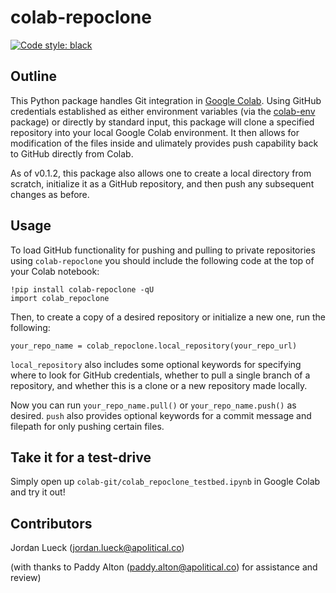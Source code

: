 colab-repoclone
===============

[![Code style: black](https://img.shields.io/badge/code%20style-black-000000.svg)](https://github.com/ambv/black)

Outline
-------

This Python package handles Git integration in [Google Colab](https://research.google.com/colaboratory/faq.html). Using GitHub credentials established as either environment variables (via the [colab-env](https://pypi.org/project/colab-env/) package) or directly by standard input, this package will clone a specified repository into your local Google Colab environment. It then allows for modification of the files inside and ulimately provides push capability back to GitHub directly from Colab.

As of v0.1.2, this package also allows one to create a local directory from scratch, initialize it as a GitHub repository, and then push any subsequent changes as before.

Usage
-----

To load GitHub functionality for pushing and pulling to private repositories using `colab-repoclone` you should include the following code at the top of your Colab notebook:

```
!pip install colab-repoclone -qU
import colab_repoclone
```

Then, to create a copy of a desired repository or initialize a new one, run the following:
```
your_repo_name = colab_repoclone.local_repository(your_repo_url)
```

`local_repository` also includes some optional keywords for specifying where to look for GitHub credentials, whether to pull a single branch of a repository, and whether this is a clone or a new repository made locally.


Now you can run `your_repo_name.pull()` or `your_repo_name.push()` as desired. `push` also provides optional keywords for a commit message and filepath for only pushing certain files. 


Take it for a test-drive
------------------------

Simply open up `colab-git/colab_repoclone_testbed.ipynb` in Google Colab and try it out!


Contributors
------------

Jordan Lueck (jordan.lueck@apolitical.co)

(with thanks to Paddy Alton (paddy.alton@apolitical.co) for assistance and review)